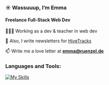 <h3>☀️ Wassuuup, I’m Emma</h3>
<h4>Freelance Full-Stack Web Dev </h4>

👩🏼‍💻 Working as a dev & teacher in web dev

🐝 Also, I write newsletters for [HiveTracks](www.hivetracks.com)

📫 Write me a love letter at **emma@ruenzel.de**

<h3 align="left">Languages and Tools:</h3>

[![My Skills](https://skillicons.dev/icons?i=raspberrypi,ruby,html,css,js,postgres&perline=3)](https://skillicons.dev)
